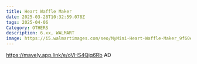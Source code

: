 ```yaml
---
title: Heart Waffle Maker
date: 2025-03-28T10:32:59.078Z
tags: 2025-04-06
Category: OTHERS
description: 6.xx, WALMART
image: https://i5.walmartimages.com/seo/MyMini-Heart-Waffle-Maker_9f60efc2-3033-4c64-b27e-b9b3b8f539f4.6f8e401a79858f5ec5dbeb14453e7c75.jpeg?odnHeight=640&odnWidth=640&odnBg=FFFFFF
---
```

https://mavely.app.link/e/oVHS4Qjq6Rb   AD